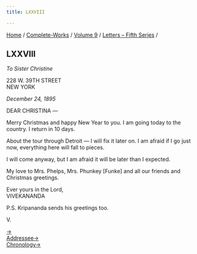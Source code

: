 ```yaml
---
title: LXXVIII

---
```



[Home](../../../index.htm) / [Complete-Works](../../complete_works.htm)
/ [Volume 9](../volume_9_contents.htm) / [Letters – Fifth
Series](letters_fifth_series_contents.htm) /



## LXXVIII

*To Sister Christine*

228 W. 39TH STREET  
NEW YORK

*December 24, 1895*

DEAR CHRISTINA —

Merry Christmas and happy New Year to you. I am going today to the
country. I return in 10 days.

About the tour through Detroit — I will fix it later on. I am afraid if
I go just now, everything here will fall to pieces.

I will come anyway, but I am afraid it will be later than I expected.

My love to Mrs. Phelps, Mrs. Phunkey \[Funke\] and all our friends and
Christmas greetings.

Ever yours in the Lord,  
VIVEKANANDA

P.S. Kripananda sends his greetings too.

V.

[→](079_mrs_bull.htm)  
[Addressee→](084_christina.htm)  
[Chronology→](079_mrs_bull.htm)


